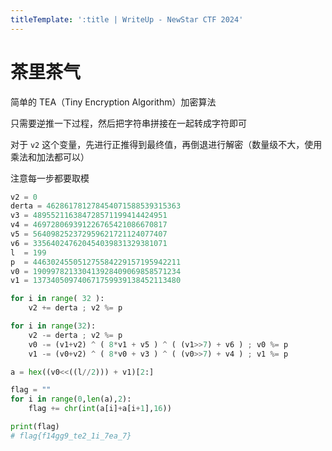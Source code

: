 ```yaml
---
titleTemplate: ':title | WriteUp - NewStar CTF 2024'
---
```


# 茶里茶气

简单的 TEA（Tiny Encryption Algorithm）加密算法

只需要逆推一下过程，然后把字符串拼接在一起转成字符即可

对于 `v2` 这个变量，先进行正推得到最终值，再倒退进行解密<span data-desc>（数量级不大，使用乘法和加法都可以）</span>

注意每一步都要取模

```python
v2 = 0
derta = 462861781278454071588539315363
v3 = 489552116384728571199414424951
v4 = 469728069391226765421086670817
v5 = 564098252372959621721124077407
v6 = 335640247620454039831329381071
l  = 199
p  = 446302455051275584229157195942211
v0 = 190997821330413928409069858571234
v1 = 137340509740671759939138452113480

for i in range( 32 ):
    v2 += derta ; v2 %= p

for i in range(32):
    v2 -= derta ; v2 %= p
    v0 -= (v1+v2) ^ ( 8*v1 + v5 ) ^ ( (v1>>7) + v6 ) ; v0 %= p
    v1 -= (v0+v2) ^ ( 8*v0 + v3 ) ^ ( (v0>>7) + v4 ) ; v1 %= p

a = hex((v0<<((l//2))) + v1)[2:]

flag = ""
for i in range(0,len(a),2):
    flag += chr(int(a[i]+a[i+1],16))

print(flag)
# flag{f14gg9_te2_1i_7ea_7}
```
